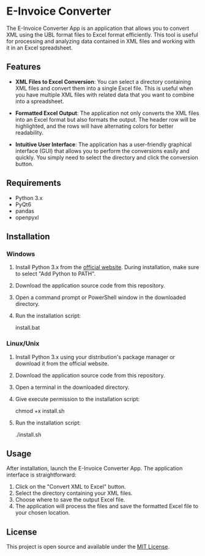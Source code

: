 # E-Invoice Converter

The E-Invoice Converter App is an application that allows you to convert XML using the UBL format files to Excel format efficiently. This tool is useful for processing and analyzing data contained in XML files and working with it in an Excel spreadsheet.

## Features

- **XML Files to Excel Conversion**: You can select a directory containing XML files and convert them into a single Excel file. This is useful when you have multiple XML files with related data that you want to combine into a spreadsheet.
  
- **Formatted Excel Output**: The application not only converts the XML files into an Excel format but also formats the output. The header row will be highlighted, and the rows will have alternating colors for better readability.

- **Intuitive User Interface**: The application has a user-friendly graphical interface (GUI) that allows you to perform the conversions easily and quickly. You simply need to select the directory and click the conversion button.

## Requirements

- Python 3.x
- PyQt6
- pandas
- openpyxl

## Installation

### Windows

1. Install Python 3.x from the [official website](https://www.python.org/downloads/). During installation, make sure to select "Add Python to PATH".
   
2. Download the application source code from this repository.

3. Open a command prompt or PowerShell window in the downloaded directory.

4. Run the installation script:

   install.bat

### Linux/Unix

1. Install Python 3.x using your distribution's package manager or download it from the official website.

2. Download the application source code from this repository.

3. Open a terminal in the downloaded directory.

4. Give execute permission to the installation script:

    chmod +x install.sh

5. Run the installation script:

    ./install.sh

## Usage

After installation, launch the E-Invoice Converter App. The application interface is straightforward:

1. Click on the "Convert XML to Excel" button.
2. Select the directory containing your XML files.
3. Choose where to save the output Excel file.
4. The application will process the files and save the formatted Excel file to your chosen location.

## License

This project is open source and available under the [MIT License](https://opensource.org/license/mit/).

